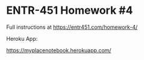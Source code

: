 # ENTR-451 Homework #4

Full instructions at https://entr451.com/homework-4/


Heroku App:

https://myplacenotebook.herokuapp.com/
